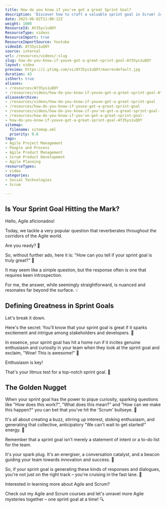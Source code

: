 ```yaml
---
title: How do you know if you've got a great Sprint Goal?
description: 'Discover how to craft a valuable sprint goal in Scrum! Join Martin Hinshelwood for insights that align teams with strategic objectives. #Agile #Scrum #Shorts'
date: 2023-06-02T11:00:12Z
weight: 1000
ResourceId: AY35ys1uQOY
ResourceType: videos
ResourceImport: true
ResourceImportSource: Youtube
videoId: AY35ys1uQOY
source: internal
url: /resources/videos/:slug
slug: how-do-you-know-if-youve-got-a-great-sprint-goal-AY35ys1uQOY
layout: video
preview: https://i.ytimg.com/vi/AY35ys1uQOY/maxresdefault.jpg
duration: 43
isShort: true
aliases:
- /resources/AY35ys1uQOY
- /resources/videos/how-do-you-know-if-youve-got-a-great-sprint-goal-AY35ys1uQOY
aliasesArchive:
- /resources/videos/how-do-you-know-if-youve-got-a-great-sprint-goal
- /resources/how-do-you-know-if-youve-got-a-great-sprint-goal
- /resources/videos/how-do-you-know-if-you've-got-a-great-sprint-goal-
- /resources/how-do-you-know-if-you've-got-a-great-sprint-goal-
- how-do-you-know-if-youve-got-a-great-sprint-goal-AY35ys1uQOY
sitemap:
  filename: sitemap.xml
  priority: 0.6
tags:
- Agile Project Management
- People and Process
- Agile Product Management
- Scrum Product Development
- Agile Planning
resourceTypes:
- video
categories:
- Social Technologies
- Scrum

---
```

## Is Your Sprint Goal Hitting the Mark?

Hello, Agile aficionados!

Today, we tackle a very popular question that reverberates throughout the corridors of the Agile world.

Are you ready? 🎯

So, without further ado, here it is: "How can you tell if your sprint goal is truly great?" 🌟

It may seem like a simple question, but the response often is one that requires keen introspection.

For me, the answer, while seemingly straightforward, is nuanced and resonates far beyond the surface. 💡

## Defining Greatness in Sprint Goals

Let's break it down.

Here's the secret: You'll know that your sprint goal is great if it sparks excitement and intrigue among stakeholders and developers. 🚀

In essence, your sprint goal has hit a home run if it incites genuine enthusiasm and curiosity in your team when they look at the sprint goal and exclaim, "Wow! This is awesome!" 🎯

Enthusiasm is key!

That's your litmus test for a top-notch sprint goal. 💫

## The Golden Nugget

When your sprint goal has the power to pique curiosity, sparking questions like "How does this work?", "What does this mean?" and "How can we make this happen?" you can bet that you've hit the 'Scrum' bullseye. 🎯

It's all about creating a buzz, stirring up interest, stoking enthusiasm, and generating that collective, anticipatory "We can't wait to get started!" energy. 🎉

Remember that a sprint goal isn't merely a statement of intent or a to-do list for the team.

It's your spark plug. It's an energiser, a conversation catalyst, and a beacon guiding your team towards innovation and success. 🚀

So, if your sprint goal is generating these kinds of responses and dialogues, you're not just on the right track – you're cruising in the fast lane. 👏

Interested in learning more about Agile and Scrum?

Check out my Agile and Scrum courses and let's unravel more Agile mysteries together – one sprint goal at a time! 🔍
